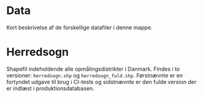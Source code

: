 # Data

Kort beskrivelse af de forskellige datafiler i denne mappe.

# Herredsogn

Shapefil indeholdende alle opmålingsdistrikter i Danmark. Findes i to versioner:
`herredsogn.shp` og `herredsogn_fuld.shp`. Førstnævnte er en fortyndet udgave
til brug i CI-tests og sidstnævnte er den fulde version der er indlæst i
produktionsdatabasen.